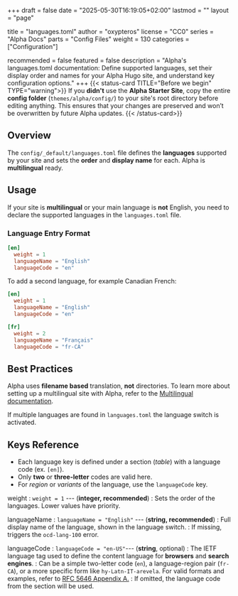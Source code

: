 +++
draft = false
date = "2025-05-30T16:19:05+02:00"
lastmod = ""
layout = "page"

title = "languages.toml"
author = "oxypteros"
license = "CC0"
series = "Alpha Docs"
  parts = "Config Files"
  weight = 130
categories = ["Configuration"]

recommended = false
featured = false
description = "Alpha's languages.toml documentation: Define supported languages, set their display order and names for your Alpha Hugo site, and understand key configuration options."
+++
{{< status-card TITLE="Before we begin" TYPE="warning">}}
If you **didn't** use the **Alpha Starter Site**, copy the entire **config folder** (`themes/alpha/config/`) to your site's root directory before editing anything. 
This ensures that your changes are preserved and won’t be overwritten by future Alpha updates.
{{< /status-card>}}

## Overview
The `config/_default/languages.toml` file defines the **languages** supported by your site and sets the **order** and **display name** for each. Alpha is **multilingual** ready.

## Usage
If your site is **multilingual** or your main language is **not** English, you need to declare the supported languages in the `languages.toml` file.

### Language Entry Format

```toml
[en]
  weight = 1
  languageName = "English"
  languageCode = "en"
```
To add a second language, for example Canadian French:
```toml
[en]
  weight = 1
  languageName = "English"
  languageCode = "en"

[fr]
  weight = 2
  languageName = "Français"
  languageCode = "fr-CA"
``` 
## Best Practices
Alpha uses **filename based** translation, **not** directories. To learn more about setting up a multilingual site with Alpha, refer to the [Multilingual documentation](/docs/multilingual).

If multiple languages are found in `languages.toml` the language switch is activated.

## Keys Reference
- Each language key is defined under a section (*table*) with a language code (ex. `[en]`). 
- Only **two** or **three-letter** codes are valid here. 
- For *region* or *variants* of the language, use the `languageCode` key.

weight 
: `weight = 1` --- (**integer, recommended**)
: Sets the order of the languages. Lower values have priority. 

languageName
: `languageName = "English"` --- (**string, recommended**)
: Full display name of the language, shown in the language switch.
: If missing, triggers the `ocd-lang-100` error.

languageCode 
: `languageCode = "en-US"`--- (**string**, optional)
: The IETF language tag used to define the content language for **browsers** and **search engines**.
: Can be a simple two-letter code (`en`), a language-region pair (`fr-CA`), or a more specific form like `hy-Latn-IT-arevela`. For valid formats and examples, refer to [RFC 5646 Appendix A.](https://datatracker.ietf.org/doc/html/rfc5646#appendix-A)
: If omitted, the language code from the section will be used. 

